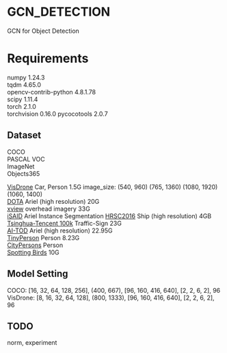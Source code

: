 # GCN_DETECTION
GCN for Object Detection

# Requirements
numpy 1.24.3  
tqdm 4.65.0  
opencv-contrib-python 4.8.1.78  
scipy 1.11.4  
torch 2.1.0  
torchvision 0.16.0
pycocotools 2.0.7  

## Dataset
COCO  
PASCAL VOC  
ImageNet  
Objects365

[VisDrone](https://github.com/VisDrone/VisDrone-Dataset) Car, Person 1.5G image_size: (540, 960) (765, 1360) (1080, 1920) (1060, 1400)  
[DOTA](https://captain-whu.github.io/DOTA/dataset.html) Ariel (high resolution) 20G  
[xview](http://xviewdataset.org/) overhead imagery 33G  
[iSAID](https://captain-whu.github.io/iSAID/dataset.html) Ariel Instance Segmentation
[HRSC2016](http://www.escience.cn/people/liuzikun/DataSet.html) Ship (high resolution) 4GB  
[Tsinghua-Tencent 100k](https://cg.cs.tsinghua.edu.cn/traffic-sign/)  Traffic-Sign 23G  
[AI-TOD](http://m6z.cn/5MjlYk) Ariel (high resolution) 22.95G  
[TinyPerson](http://m6z.cn/6vqF3T) Person 8.23G  
[CityPersons](https://www.cityscapes-dataset.com/) Person  
[Spotting Birds](https://github.com/IIM-TTIJ/MVA2023SmallObjectDetection4SpottingBirds) 10G  

## Model Setting
COCO: [16, 32, 64, 128, 256], (400, 667), [96, 160, 416, 640], [2, 2, 6, 2], 96  
VisDrone: [8, 16, 32, 64, 128], (800, 1333), [96, 160, 416, 640], [2, 2, 6, 2], 96  

## TODO
norm, experiment
